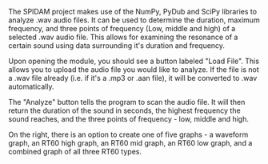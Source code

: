 The SPIDAM project makes use of the NumPy, PyDub and SciPy libraries to analyze .wav audio files. It can be used to determine the duration, maximum frequency, and three points of frequency (Low, middle and high) of a selected .wav audio file. This allows for examining the resonance of a certain sound using data surrounding it's duration and frequency.

Upon opening the module, you should see a button labeled "Load File". This allows you to upload the audio file you would like to analyze. If the file is not a .wav file already (i.e. if it's a .mp3 or .aan file), it will be converted to .wav automatically.

The "Analyze" button tells the program to scan the audio file. It will then return the duration of the sound in seconds, the highest frequency the sound reaches, and the three points of frequency - low, middle and high.

On the right, there is an option to create one of five graphs - a waveform graph, an RT60 high graph, an RT60 mid graph, an RT60 low graph, and a combined graph of all three RT60 types. 
